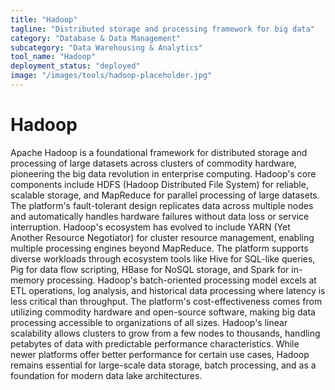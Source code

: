 ```yaml
---
title: "Hadoop"
tagline: "Distributed storage and processing framework for big data"
category: "Database & Data Management"
subcategory: "Data Warehousing & Analytics"
tool_name: "Hadoop"
deployment_status: "deployed"
image: "/images/tools/hadoop-placeholder.jpg"
---
```


# Hadoop

Apache Hadoop is a foundational framework for distributed storage and processing of large datasets across clusters of commodity hardware, pioneering the big data revolution in enterprise computing. Hadoop's core components include HDFS (Hadoop Distributed File System) for reliable, scalable storage, and MapReduce for parallel processing of large datasets. The platform's fault-tolerant design replicates data across multiple nodes and automatically handles hardware failures without data loss or service interruption. Hadoop's ecosystem has evolved to include YARN (Yet Another Resource Negotiator) for cluster resource management, enabling multiple processing engines beyond MapReduce. The platform supports diverse workloads through ecosystem tools like Hive for SQL-like queries, Pig for data flow scripting, HBase for NoSQL storage, and Spark for in-memory processing. Hadoop's batch-oriented processing model excels at ETL operations, log analysis, and historical data processing where latency is less critical than throughput. The platform's cost-effectiveness comes from utilizing commodity hardware and open-source software, making big data processing accessible to organizations of all sizes. Hadoop's linear scalability allows clusters to grow from a few nodes to thousands, handling petabytes of data with predictable performance characteristics. While newer platforms offer better performance for certain use cases, Hadoop remains essential for large-scale data storage, batch processing, and as a foundation for modern data lake architectures.
